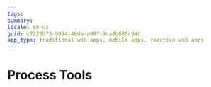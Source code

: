 ```yaml
---
tags: 
summary: 
locale: en-us
guid: c7222b73-9994-46da-a997-9ca4b685c94c
app_type: traditional web apps, mobile apps, reactive web apps
---
```


# Process Tools
